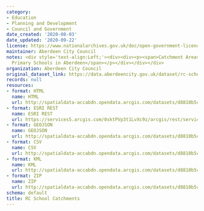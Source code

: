 ```yaml
---
category:
- Education
- Planning and Development
- Council and Government
date_created: '2020-08-03'
date_updated: '2020-09-22'
license: https://www.nationalarchives.gov.uk/doc/open-government-licence/version/3/
maintainer: Aberdeen City Council
notes: <div style='text-align:Left;'><div><div><p><span>Catchment Areas for Denominational
  Primary Schools in Aberdeen</span></p></div></div></div>
organization: Aberdeen City Council
original_dataset_link: https://data.aberdeencity.gov.uk/dataset/rc-school-catchments
records: null
resources:
- format: HTML
  name: HTML
  url: http://spatialdata-accabdn.opendata.arcgis.com/datasets/d8810b5c84744d0896761a2a8d286744_0
- format: ESRI REST
  name: ESRI REST
  url: https://services5.arcgis.com/0sktPVp3t1LvXc9z/arcgis/rest/services/RC_School_Catchments/FeatureServer/0
- format: GEOJSON
  name: GEOJSON
  url: http://spatialdata-accabdn.opendata.arcgis.com/datasets/d8810b5c84744d0896761a2a8d286744_0.geojson?outSR={"latestWkid":27700,"wkid":27700}
- format: CSV
  name: CSV
  url: http://spatialdata-accabdn.opendata.arcgis.com/datasets/d8810b5c84744d0896761a2a8d286744_0.csv?outSR={"latestWkid":27700,"wkid":27700}
- format: KML
  name: KML
  url: http://spatialdata-accabdn.opendata.arcgis.com/datasets/d8810b5c84744d0896761a2a8d286744_0.kml?outSR={"latestWkid":27700,"wkid":27700}
- format: ZIP
  name: ZIP
  url: http://spatialdata-accabdn.opendata.arcgis.com/datasets/d8810b5c84744d0896761a2a8d286744_0.zip?outSR={"latestWkid":27700,"wkid":27700}
schema: default
title: RC School Catchments
---
```

